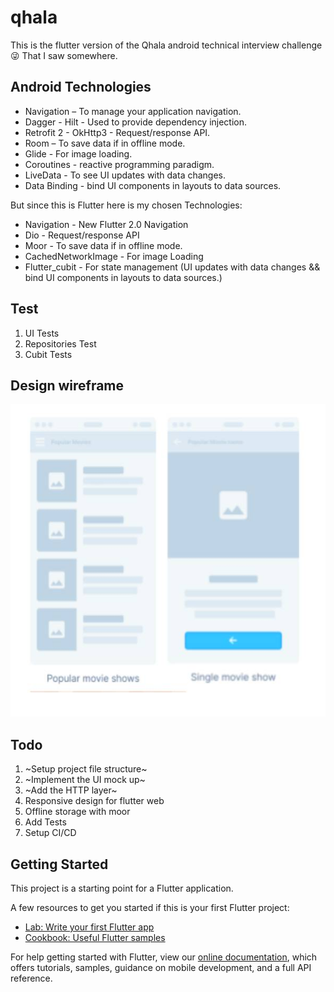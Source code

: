 # qhala

This is the flutter version of the Qhala android technical interview challenge :stuck_out_tongue_winking_eye: That I saw somewhere.

## Android Technologies
- Navigation – To manage your application navigation.
- Dagger - Hilt - Used to provide dependency injection.
- Retrofit 2 - OkHttp3 - Request/response API.
- Room – To save data if in offline mode.
- Glide - For image loading.
- Coroutines - reactive programming paradigm.
- LiveData - To see UI updates with data changes.
- Data Binding - bind UI components in layouts to data sources.

But since this is Flutter here is my chosen Technologies:
- Navigation - New Flutter 2.0 Navigation
- Dio - Request/response API
- Moor - To save data if in offline mode.
- CachedNetworkImage - For image Loading
- Flutter_cubit - For state management (UI updates with data changes && bind UI components in layouts to data sources.)

## Test
1. UI Tests
2. Repositories Test
3. Cubit Tests

## Design wireframe
<img src="readme/design.jpg" alt="Movie design" height="500" />

## Todo
1. ~Setup project file structure~
2. ~Implement the UI mock up~
3. ~Add the HTTP layer~
4. Responsive design for flutter web
5. Offline storage with moor
6. Add Tests
7. Setup CI/CD

## Getting Started

This project is a starting point for a Flutter application.

A few resources to get you started if this is your first Flutter project:

- [Lab: Write your first Flutter app](https://flutter.dev/docs/get-started/codelab)
- [Cookbook: Useful Flutter samples](https://flutter.dev/docs/cookbook)

For help getting started with Flutter, view our
[online documentation](https://flutter.dev/docs), which offers tutorials,
samples, guidance on mobile development, and a full API reference.
